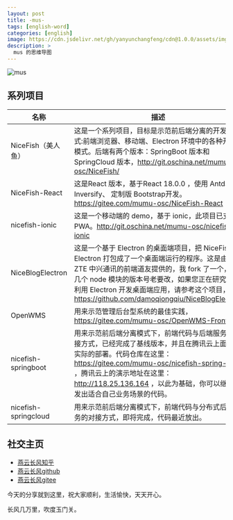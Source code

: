 ```yaml
---
layout: post
title: -mus-
tags: [english-word]
categories: [english]
image: https://cdn.jsdelivr.net/gh/yanyunchangfeng/cdn@1.0.0/assets/img/blog/english-grammer/english-grammer-cover5.png
description: >
  mus 的思维导图
---
```


![mus]({{site.cdn}}img/blog/english-word/english-word-20-mus.png)

## 系列项目

|  名称   | 描述  |
|  ----  | ----  |
| NiceFish（美人鱼）  | 这是一个系列项目，目标是示范前后端分离的开发模式:前端浏览器、移动端、Electron 环境中的各种开发模式。后端有两个版本：SpringBoot 版本和 SpringCloud 版本，http://git.oschina.net/mumu-osc/NiceFish/ |
| NiceFish-React  |  这是React 版本，基于React 18.0.0 ，使用 Antd、Inversify、 定制版 Bootstrap开发。  https://gitee.com/mumu-osc/NiceFish-React|
| nicefish-ionic  | 这是一个移动端的 demo，基于 ionic，此项目已支持 PWA。http://git.oschina.net/mumu-osc/nicefish-ionic |
| NiceBlogElectron  | 这是一个基于 Electron 的桌面端项目，把 NiceFish 用 Electron 打包成了一个桌面端运行的程序。这是由 ZTE 中兴通讯的前端道友提供的，我 fork 了一个，有几个 node 模块的版本号老要改，如果您正在研究如何利用 Electron 开发桌面端应用，请参考这个项目，https://github.com/damoqiongqiu/NiceBlogElectron|
| OpenWMS  | 用来示范管理后台型系统的最佳实践，https://gitee.com/mumu-osc/OpenWMS-Frontend|
| nicefish-springboot  | 用来示范前后端分离模式下，前端代码与后端服务的对接方式，已经完成了基线版本，并且在腾讯云上面做了实际的部署。代码仓库在这里： https://gitee.com/mumu-osc/nicefish-spring-boot ，腾讯云上的演示地址在这里： http://118.25.136.164 ，以此为基础，你可以继续开发出适合自己业务场景的代码。|
| nicefish-springcloud  | 用来示范前后端分离模式下，前端代码与分布式后端服务的对接方式，即将完成，代码最近放出。|       

## 社交主页  

* [燕云长风知乎](https://zhihu.com/people/hbxyxuxiaodong)    
* [燕云长风github](https://github.com/yanyunchangfeng)  
* [燕云长风gitee](https://gitee.com/yanyunchangfeng) 

今天的分享就到这里，祝大家顺利，生活愉快，天天开心。

长风几万里，吹度玉门关。